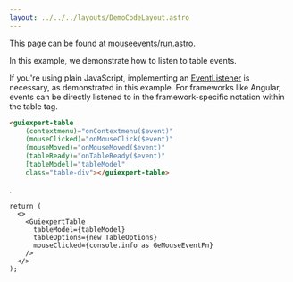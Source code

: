 ```yaml
---
layout: ../../../layouts/DemoCodeLayout.astro
---
```


This page can be found at 
[mouseevents/run.astro](https://github.com/guiexperttable/website-astro/blob/main/src/components/showcase/mouseevents/run.astro).

In this example, we demonstrate how to listen to table events.


If you're using plain JavaScript, implementing an 
[EventListener](https://gui.expert/api/interfaces/EventListenerIf.html) is necessary, 
as demonstrated in this example. 
For frameworks like Angular, events can be directly listened to in the 
framework-specific notation within the table tag.


```html title="angular"
<guiexpert-table
    (contextmenu)="onContextmenu($event)"
    (mouseClicked)="onMouseClick($event)"
    (mouseMoved)="onMouseMoved($event)"
    (tableReady)="onTableReady($event)"
    [tableModel]="tableModel"
    class="table-div"></guiexpert-table>
```

.


```tsx title="react"
return (
  <>
    <GuiexpertTable
      tableModel={tableModel}
      tableOptions={new TableOptions}
      mouseClicked={console.info as GeMouseEventFn}
    />
  </>
);
```

